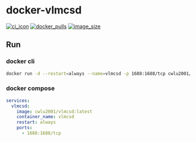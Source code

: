 # docker-vlmcsd
[![ci_icon]][ci_link] [![docker_pulls]][docker_link] [![image_size]][docker_link]

## Run
### docker cli
```bash
docker run -d --restart=always --name=vlmcsd -p 1688:1688/tcp cwlu2001/vlmcsd:latest
```

### docker compose
```yaml
services:
  vlmcsd:
    image: cwlu2001/vlmcsd:latest
    container_name: vlmcsd
    restart: always
    ports:
      - 1688:1688/tcp
```


[ci_icon]: https://github.com/cwlu2001/docker-vlmcsd/actions/workflows/docker-ci.yml/badge.svg
[ci_link]: https://github.com/cwlu2001/docker-vlmcsd/actions/workflows/docker-ci.yml
[docker_pulls]: https://img.shields.io/docker/pulls/cwlu2001/vlmcsd?logo=docker
[image_size]: https://img.shields.io/docker/image-size/cwlu2001/vlmcsd?logo=docker
[docker_link]: https://hub.docker.com/r/cwlu2001/vlmcsd